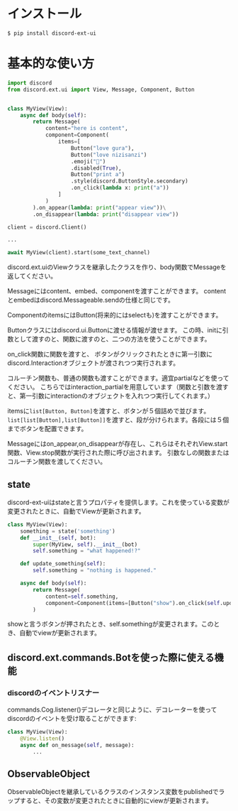 # インストール

```shell
$ pip install discord-ext-ui
```

# 基本的な使い方

```python
import discord
from discord.ext.ui import View, Message, Component, Button


class MyView(View):
    async def body(self):
        return Message(
            content="here is content",
            component=Component(
                items=[
                    Button("love gura"),
                    Button("love nizisanzi")
                    .emoji("🌈")
                    .disabled(True),
                    Button("print a")
                    .style(discord.ButtonStyle.secondary)
                    .on_click(lambda x: print("a"))
                ]
            )
        ).on_appear(lambda: print("appear view"))\
        .on_disappear(lambda: print("disappear view"))

client = discord.Client()

...

await MyView(client).start(some_text_channel)

```

discord.ext.uiのViewクラスを継承したクラスを作り、body関数でMessageを返してください。

Messageにはcontent、embed、componentを渡すことができます。
contentとembedはdiscord.Messageable.sendの仕様と同じです。

ComponentのitemsにはButton(将来的にはselectも)を渡すことができます。

Buttonクラスにはdiscord.ui.Buttonに渡せる情報が渡せます。
この時、initに引数として渡すのと、関数に渡すのと、二つの方法を使うことができます。

on_click関数に関数を渡すと、
ボタンがクリックされたときに第一引数にdiscord.Interactionオブジェクトが渡されつつ実行されます。

コルーチン関数も、普通の関数も渡すことができます。適宜partialなどを使ってください。
こちらではinteraction_partialを用意しています（関数と引数を渡すと、第一引数にinteractionのオブジェクトを入れつつ実行してくれます。）

itemsに`list[Button, Button]`を渡すと、ボタンが５個詰めで並びます。
`list[list[Button],list[Button]]`を渡すと、段が分けられます。各段には５個までボタンを配置できます。

Messageにはon_appear,on_disappearが存在し、これらはそれぞれView.start関数、View.stop関数が実行された際に呼び出されます。
引数なしの関数またはコルーチン関数を渡してください。

## state

discord-ext-uiはstateと言うプロパティを提供します。これを使っている変数が変更されたときに、自動でViewが更新されます。

```python
class MyView(View):
    something = state('something')
    def __init__(self, bot):
        super(MyView, self).__init__(bot)
        self.something = "what happened!?"

    def update_something(self):
        self.something = "nothing is happened."

    async def body(self):
        return Message(
            content=self.something,
            component=Component(items=[Button("show").on_click(self.update_something)])
        )
```

showと言うボタンが押されたとき、self.somethingが変更されます。このとき、自動でviewが更新されます。

## discord.ext.commands.Botを使った際に使える機能

### discordのイベントリスナー

commands.Cog.listener()デコレータと同じように、デコレーターを使ってdiscordのイベントを受け取ることができます:

```python
class MyView(View):
    @View.listen()
    async def on_message(self, message):
        ...
```

## ObservableObject

ObservableObjectを継承しているクラスのインスタンス変数をpublishedでラップすると、その変数が変更されたときに自動的にviewが更新されます。
